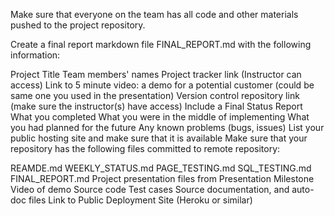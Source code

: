 Make sure that everyone on the team has all code and other materials pushed to the project repository.

Create a final report markdown file FINAL_REPORT.md with the following information:

Project Title
Team members' names
Project tracker link (Instructor can access)
Link to 5 minute video: a demo for a potential customer (could be same one you used in the presentation)
Version control repository link (make sure the instructor(s) have access)
Include a Final Status Report
What you completed
What you were in the middle of implementing
What you had planned for the future
Any known problems (bugs, issues)
List your public hosting site and make sure that it is available
Make sure that your repository has the following files committed to remote repository:

REAMDE.md
WEEKLY_STATUS.md
PAGE_TESTING.md
SQL_TESTING.md
FINAL_REPORT.md
Project presentation files from Presentation Milestone
Video of demo
Source code
Test cases
Source documentation, and auto-doc files
Link to Public Deployment Site (Heroku or similar)
